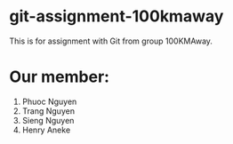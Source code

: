 # git-assignment-100kmaway
This is for assignment with Git from group 100KMAway.

# Our member:

1. Phuoc Nguyen
2. Trang Nguyen
3. Sieng Nguyen
4. Henry Aneke
